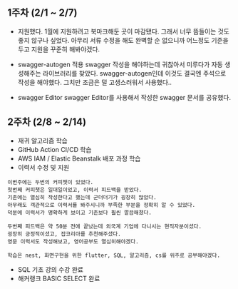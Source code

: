 ## 1주차 (2/1 ~ 2/7)

- 지원했다.
  1월에 지원하려고 북마크해둔 곳이 마감됐다. 그래서 너무 뜸들이는 것도 좋지 않구나 싶었다.
  아무리 서류 수정을 해도 완벽할 순 없으니까 어느정도 기준을 두고 지원을 꾸준히 해봐야겠다.

- swagger-autogen 적용
  swagger 작성을 해야하는데 귀찮아서 미루다가 자동 생성해주는 라이브러리를 찾았다.
  swagger-autogen인데 이것도 결국엔 주석으로 작성을 해야했다. 그치만 조금은 덜 고생스러워서 사용했다..

- swagger Editor
  swagger Editor를 사용해서 작성한 swagger 문서를 공유했다.

## 2주차 (2/8 ~ 2/14)

- 재귀 알고리즘 학습
- GitHub Action CI/CD 학습
- AWS IAM / Elastic Beanstalk 배포 과정 학습
- 이력서 수정 및 지원

```
이번주에는 두번의 커피챗이 있었다.
첫번째 커피챗은 일대일이었고, 이력서 피드백을 받았다.
기존에는 열심히 작성한다고 했는데 군더더기가 굉장히 많았다.
아무래도 객관적으로 이력서를 봐주시니까 부족한 부분을 정확히 알 수 있었다.
덕분에 이력서가 명확하게 보이고 기존보다 훨씬 깔끔해졌다.

두번째 피드백은 약 50분 전에 끝났는데 외국계 기업에 다니시는 현직자분이셨다.
굉장히 긍정적이셨고, 잡코리아를 추천해주셨다.
영문 이력서도 작성해보고, 영어공부도 열심히해야겠다.

학습은 nest, 화면구현을 위한 flutter, SQL, 알고리즘, cs를 위주로 공부해야겠다.
```

- SQL 기초 강의 수강 완료
- 해커랭크 BASIC SELECT 완료
